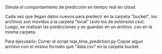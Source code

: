 Simula el comportamiento de predicción en tiempo real en cloud.

Cada vez que llegan datos nuevos para predecir en la carpeta "bucket", los archivos son movidos a la carpeta "local" (solo los de extensión csv). Luego, se realizan las predicciones y se guardan en un archivo .csv en la misma carpeta.

Para ejecutarlo:
	Correr el script real_time_prediction.py
	Copiar algun archivo con el mismo formato que "data.csv" en la carpeta bucket.


